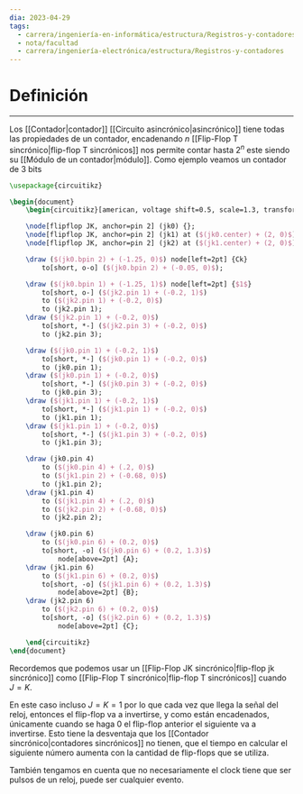 ```yaml
---
dia: 2023-04-29
tags:
  - carrera/ingeniería-en-informática/estructura/Registros-y-contadores
  - nota/facultad
  - carrera/ingeniería-electrónica/estructura/Registros-y-contadores
---
```

# Definición
---
Los [[Contador|contador]] [[Circuito asincrónico|asincrónico]] tiene todas las propiedades de un contador, encadenando $n$ [[Flip-Flop T sincrónico|flip-flop T sincrónicos]] nos permite contar hasta $2^n$ este siendo su [[Módulo de un contador|módulo]]. Como ejemplo veamos un contador de $3$ bits

```tikz
\usepackage{circuitikz} 

\begin{document} 
	\begin{circuitikz}[american, voltage shift=0.5, scale=1.3, transform shape, thick]

	\node[flipflop JK, anchor=pin 2] (jk0) {};
	\node[flipflop JK, anchor=pin 2] (jk1) at ($(jk0.center) + (2, 0)$) {};
	\node[flipflop JK, anchor=pin 2] (jk2) at ($(jk1.center) + (2, 0)$) {};

	\draw ($(jk0.bpin 2) + (-1.25, 0)$) node[left=2pt] {Ck}
		to[short, o-o] ($(jk0.bpin 2) + (-0.05, 0)$);

	\draw ($(jk0.bpin 1) + (-1.25, 1)$) node[left=2pt] {$1$}
		to[short, o-] ($(jk2.pin 1) + (-0.2, 1)$)
		to ($(jk2.pin 1) + (-0.2, 0)$)
		to (jk2.pin 1);
	\draw ($(jk2.pin 1) + (-0.2, 0)$)
		to[short, *-] ($(jk2.pin 3) + (-0.2, 0)$)
		to (jk2.pin 3);

	\draw ($(jk0.pin 1) + (-0.2, 1)$)
		to[short, *-] ($(jk0.pin 1) + (-0.2, 0)$)
		to (jk0.pin 1);
	\draw ($(jk0.pin 1) + (-0.2, 0)$)
		to[short, *-] ($(jk0.pin 3) + (-0.2, 0)$)
		to (jk0.pin 3);
	\draw ($(jk1.pin 1) + (-0.2, 1)$)
		to[short, *-] ($(jk1.pin 1) + (-0.2, 0)$)
		to (jk1.pin 1);
	\draw ($(jk1.pin 1) + (-0.2, 0)$)
		to[short, *-] ($(jk1.pin 3) + (-0.2, 0)$)
		to (jk1.pin 3);

	\draw (jk0.pin 4)
		to ($(jk0.pin 4) + (.2, 0)$)
		to ($(jk1.pin 2) + (-0.68, 0)$)
		to (jk1.pin 2);
	\draw (jk1.pin 4)
		to ($(jk1.pin 4) + (.2, 0)$)
		to ($(jk2.pin 2) + (-0.68, 0)$)
		to (jk2.pin 2);

	\draw (jk0.pin 6)
		to ($(jk0.pin 6) + (0.2, 0)$)
		to[short, -o] ($(jk0.pin 6) + (0.2, 1.3)$)
			node[above=2pt] {A};
	\draw (jk1.pin 6)
		to ($(jk1.pin 6) + (0.2, 0)$)
		to[short, -o] ($(jk1.pin 6) + (0.2, 1.3)$)
			node[above=2pt] {B};
	\draw (jk2.pin 6)
		to ($(jk2.pin 6) + (0.2, 0)$)
		to[short, -o] ($(jk2.pin 6) + (0.2, 1.3)$)
			node[above=2pt] {C};

	\end{circuitikz}
\end{document}
```

Recordemos que podemos usar un [[Flip-Flop JK sincrónico|flip-flop jk sincrónico]] como [[Flip-Flop T sincrónico|flip-flop T sincrónicos]] cuando $J = K$. 

En este caso incluso $J = K = 1$ por lo que cada vez que llega la señal del reloj, entonces el flip-flop va a invertirse, y como están encadenados, únicamente cuando se haga $0$ el flip-flop anterior el siguiente va a invertirse. Esto tiene la desventaja que los [[Contador sincrónico|contadores sincrónicos]] no tienen, que el tiempo en calcular el siguiente número aumenta con la cantidad de flip-flops que se utiliza.

También tengamos en cuenta que no necesariamente el clock tiene que ser pulsos de un reloj, puede ser cualquier evento.
